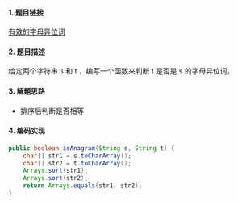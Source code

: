 

#### 1. 题目链接
[有效的字母异位词](https://leetcode-cn.com/problems/valid-anagram/)

#### 2. 题目描述
给定两个字符串 s 和 t ，编写一个函数来判断 t 是否是 s 的字母异位词。

#### 3. 解题思路
* 排序后判断是否相等

#### 4. 编码实现
``` java
public boolean isAnagram(String s, String t) {
    char[] str1 = s.toCharArray();
    char[] str2 = t.toCharArray();
    Arrays.sort(str1);
    Arrays.sort(str2);
    return Arrays.equals(str1, str2);  
}
```
